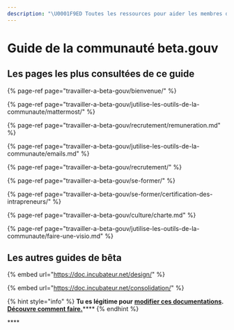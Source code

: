 ```yaml
---
description: "\U0001F9ED Toutes les ressources pour aider les membres de la communauté à s'y retrouver dans l'organisation beta.gouv.fr."
---
```


# Guide de la communauté beta.gouv

## Les pages les plus consultées de ce guide

{% page-ref page="travailler-a-beta-gouv/bienvenue/" %}

{% page-ref page="travailler-a-beta-gouv/jutilise-les-outils-de-la-communaute/mattermost/" %}

{% page-ref page="travailler-a-beta-gouv/recrutement/remuneration.md" %}

{% page-ref page="travailler-a-beta-gouv/jutilise-les-outils-de-la-communaute/emails.md" %}

{% page-ref page="travailler-a-beta-gouv/recrutement/" %}

{% page-ref page="travailler-a-beta-gouv/se-former/" %}

{% page-ref page="travailler-a-beta-gouv/se-former/certification-des-intrapreneurs/" %}

{% page-ref page="travailler-a-beta-gouv/culture/charte.md" %}

{% page-ref page="travailler-a-beta-gouv/jutilise-les-outils-de-la-communaute/faire-une-visio.md" %}

## Les autres guides de bêta

{% embed url="https://doc.incubateur.net/design/" %}

{% embed url="https://doc.incubateur.net/consolidation/" %}

{% hint style="info" %}
**Tu es légitime pour** [**modifier ces documentations**](travailler-a-beta-gouv/jutilise-les-outils-de-la-communaute/gitbook/comment-contribuer-a-cette-documentation.md)**.** [**Découvre comment faire.**](travailler-a-beta-gouv/jutilise-les-outils-de-la-communaute/gitbook/comment-contribuer-a-cette-documentation.md)\*\*\*\*
{% endhint %}

\*\*\*\*

